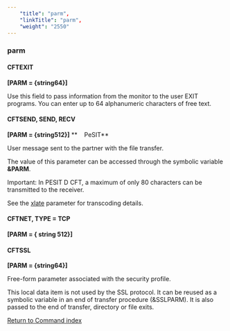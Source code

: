 ```yaml
---
    "title": "parm",
    "linkTitle": "parm",
    "weight": "2550"
---
```

<span id="parm"></span>

### parm

#### CFTEXIT

**[PARM = {string64}]**

Use this field to pass information from the monitor to the user EXIT
programs. You can enter up to 64 alphanumeric characters of free text.

#### CFTSEND, SEND, RECV

**[PARM = {string512}]** **    PeSIT**

User message sent to the partner
with the file transfer.

The value of this parameter can be accessed through the symbolic variable
**&PARM**.

Important: In PESIT D CFT, a maximum of only 80 characters can be transmitted to the receiver.

See the [xlate](../xlate) parameter for transcoding details.

#### CFTNET, TYPE = TCP

**[PARM = { string 512}]**

#### CFTSSL

**[PARM = {string64}]**

Free-form parameter associated with the security profile.

This local data item is not used by the SSL protocol. It
can be reused as a symbolic variable in an end of transfer procedure (&SSLPARM).
It is also passed to the end of transfer, directory or file exits.

[Return to Command index](../../)
